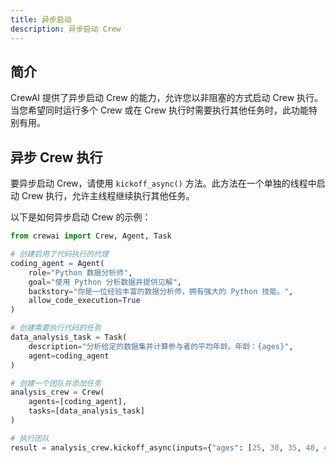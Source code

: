 ```yaml
---
title: 异步启动
description: 异步启动 Crew
---
```


## 简介
CrewAI 提供了异步启动 Crew 的能力，允许您以非阻塞的方式启动 Crew 执行。当您希望同时运行多个 Crew 或在 Crew 执行时需要执行其他任务时，此功能特别有用。

## 异步 Crew 执行
要异步启动 Crew，请使用 `kickoff_async()` 方法。此方法在一个单独的线程中启动 Crew 执行，允许主线程继续执行其他任务。

以下是如何异步启动 Crew 的示例：

```python
from crewai import Crew, Agent, Task

# 创建启用了代码执行的代理
coding_agent = Agent(
    role="Python 数据分析师",
    goal="使用 Python 分析数据并提供见解",
    backstory="你是一位经验丰富的数据分析师，拥有强大的 Python 技能。",
    allow_code_execution=True
)

# 创建需要执行代码的任务
data_analysis_task = Task(
    description="分析给定的数据集并计算参与者的平均年龄。年龄：{ages}",
    agent=coding_agent
)

# 创建一个团队并添加任务
analysis_crew = Crew(
    agents=[coding_agent],
    tasks=[data_analysis_task]
)

# 执行团队
result = analysis_crew.kickoff_async(inputs={"ages": [25, 30, 35, 40, 45]})
```

